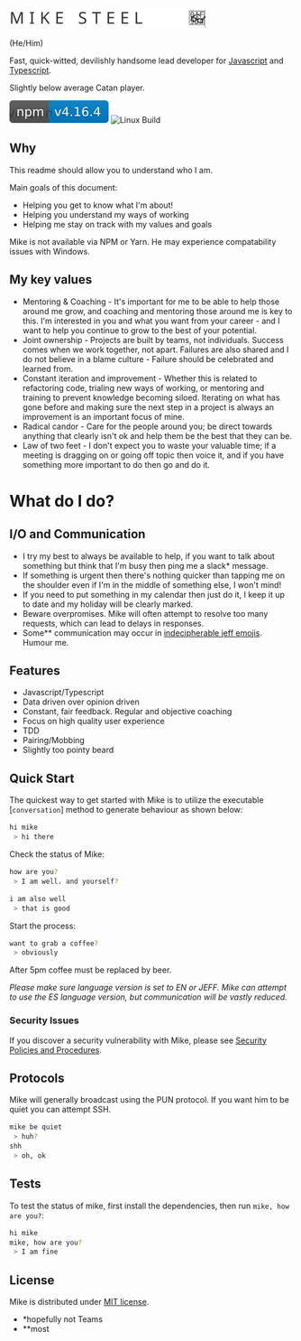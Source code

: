 [![Mike Logo](mike-logo.svg)](http://gargleyark.com/)

(He/Him)

Fast, quick-witted, devilishly handsome lead developer for [Javascript](https://www.ecma-international.org/default.htm) and [Typescript](https://www.typescriptlang.org/).

Slightly below average Catan player.

![NPM Version][npm-image]
![Linux Build][travis-image]

## Why

This readme should allow you to understand who I am.

Main goals of this document:

- Helping you get to know what I'm about!
- Helping you understand my ways of working
- Helping me stay on track with my values and goals

Mike is not available via NPM or Yarn. He may experience compatability issues with Windows.

## My key values

- Mentoring & Coaching - It's important for me to be able to help those around me grow, and coaching and mentoring those around me is key to this. I'm interested in you and what you want from your career - and I want to help you continue to grow to the best of your potential.
- Joint ownership - Projects are built by teams, not individuals. Success comes when we work together, not apart. Failures are also shared and I do not believe in a blame culture - Failure should be celebrated and learned from.
- Constant iteration and improvement - Whether this is related to refactoring code, trialing new ways of working, or mentoring and training to prevent knowledge becoming siloed. Iterating on what has gone before and making sure the next step in a project is always an improvement is an important focus of mine.
- Radical candor - Care for the people around you; be direct towards anything that clearly isn't ok and help them be the best that they can be.
- Law of two feet - I don't expect you to waste your valuable time; if a meeting is dragging on or going off topic then voice it, and if you have something more important to do then go and do it.

# What do I do?

## I/O and Communication

- I try my best to always be available to help, if you want to talk about something but think that I'm busy then ping me a slack\* message.
- If something is urgent then there's nothing quicker than tapping me on the shoulder even if I'm in the middle of something else, I won't mind!
- If you need to put something in my calendar then just do it, I keep it up to date and my holiday will be clearly marked.
- Beware overpromises. Mike will often attempt to resolve too many requests, which can lead to delays in responses.
- Some\*\* communication may occur in [indecipherable jeff emojis](http://cultofjeffgoldblum.com/). Humour me.

## Features
- Javascript/Typescript
- Data driven over opinion driven
- Constant, fair feedback. Regular and objective coaching
- Focus on high quality user experience
- TDD
- Pairing/Mobbing
- Slightly too pointy beard

## Quick Start

The quickest way to get started with Mike is to utilize the executable [`conversation`] method to generate behaviour as shown below:

```bash
hi mike
 > hi there
```

Check the status of Mike:

```bash
how are you?
 > I am well. and yourself?
```

```bash
i am also well
 > that is good
```

Start the process:

```bash
want to grab a coffee?
 > obviously
```

After 5pm coffee must be replaced by beer.

_Please make sure language version is set to EN or JEFF. Mike can attempt to use the ES language version, but communication will be vastly reduced._

### Security Issues

If you discover a security vulnerability with Mike, please see [Security Policies and Procedures](https://www.hart.gov.uk/sites/default/files/4_The_Council/Policies_and_published_documents/Corporate_policies/Office%20Security%20Policy%20and%20Procedure.pdf).

## Protocols

Mike will generally broadcast using the PUN protocol. If you want him to be quiet you can attempt SSH.

```bash
mike be quiet
 > huh?
shh
 > oh, ok
```

## Tests

To test the status of mike, first install the dependencies, then run `mike, how are you?`:

```bash
hi mike
mike, how are you?
 > I am fine
```

## License

Mike is distributed under [MIT license](license.md).

[npm-image]: ./mike.svg
[npm-url]: https://npmjs.org/package/express
[downloads-url]: https://npmjs.org/package/express
[travis-image]: https://img.shields.io/travis/expressjs/express/master.svg?label=tests

 - \*hopefully not Teams 
 - \*\*most
